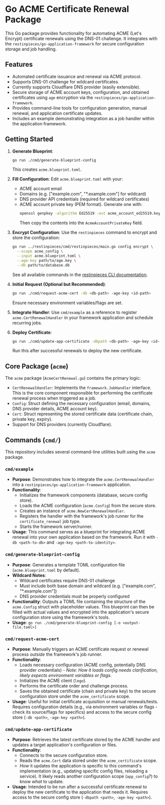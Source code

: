 # Go ACME Certificate Renewal Package

This Go package provides functionality for automating ACME (Let's Encrypt) certificate renewals using the DNS-01 challenge. It integrates with the `restinpieces/go-application-framework` for secure configuration storage and job handling.

## Features

*   Automated certificate issuance and renewal via ACME protocol.
*   Supports DNS-01 challenge for wildcard certificates.
*   Currently supports Cloudflare DNS provider (easily extensible).
*   Secure storage of ACME account keys, configuration, and obtained certificates using `age` encryption via the `restinpieces/go-application-framework`.
*   Provides command-line tools for configuration generation, manual renewal, and application certificate updates.
*   Includes an example demonstrating integration as a job handler within the application framework.

## Getting Started

1. **Generate Blueprint**:
   ```bash
   go run ./cmd/generate-blueprint-config
   ```
   This creates `acme.blueprint.toml`.

2. **Fill Configuration**: 
   Edit `acme.blueprint.toml` with your:
   - ACME account email
   - Domains (e.g. ["example.com", "*.example.com"] for wildcard)
   - DNS provider API credentials (required for wildcard certificates)
   - ACME account private key (PEM format). Generate one with:
     ```bash
     openssl genpkey -algorithm Ed25519 -out acme_account_ed25519.key
     ```
     Then copy the contents into the `AcmeAccountPrivateKey` field.

3. **Encrypt Configuration**: 
   Use the `restinpieces` command to encrypt and store the configuration:
   ```bash
   go run ../restinpieces/cmd/restinpieces/main.go config encrypt \
     --scope acme_config \
     --input acme.blueprint.toml \
     --age-key path/to/age.key \
     --db path/to/database.db
   ```
   See all available commands in the [restinpieces CLI documentation](https://github.com/caasmo/restinpieces/tree/main/cmd).

4. **Initial Request (Optional but Recommended)**:
   ```bash
   go run ./cmd/request-acme-cert -db <db-path> -age-key <id-path>
   ```
   Ensure necessary environment variables/flags are set.

5. **Integrate Handler**: 
   Use `cmd/example` as a reference to register `acme.CertRenewalHandler` in your framework application and schedule recurring jobs.

6. **Deploy Certificate**:
   ```bash
   go run ./cmd/update-app-certificate -dbpath <db-path> -age-key <id-path>
   ```
   Run this after successful renewals to deploy the new certificate.


## Core Package (`acme`)

The `acme` package (`AcmeCertRenewal.go`) contains the primary logic:

*   `CertRenewalHandler`: Implements the `framework.JobHandler` interface. This is the core component responsible for performing the certificate renewal process when triggered as a job.
*   `Config`: Struct defining the necessary configuration (email, domains, DNS provider details, ACME account key).
*   `Cert`: Struct representing the stored certificate data (certificate chain, private key, expiry).
*   Support for DNS providers (currently Cloudflare).

## Commands (`cmd/`)

This repository includes several command-line utilities built using the `acme` package.

### `cmd/example`

*   **Purpose**: Demonstrates how to integrate the `acme.CertRenewalHandler` into a `restinpieces/go-application-framework` application.
*   **Functionality**:
    *   Initializes the framework components (database, secure config store).
    *   Loads the ACME configuration (`acme.Config`) from the secure store.
    *   Creates an instance of `acme.NewCertRenewalHandler`.
    *   Registers the handler with the framework's job runner for the `certificate_renewal` job type.
    *   Starts the framework server/runner.
*   **Usage**: This command serves as a blueprint for integrating ACME renewal into your own application based on the framework. Run it with `-db <path-to-db>` and `-age-key <path-to-identity>`.

### `cmd/generate-blueprint-config`

*   **Purpose**: Generates a template TOML configuration file (`acme.blueprint.toml` by default).
*   **Wildcard Notes**: 
    * Wildcard certificates require DNS-01 challenge
    * Must include both base domain and wildcard (e.g. ["example.com", "*.example.com"])
    * DNS provider credentials must be properly configured
*   **Functionality**: Outputs a TOML file containing the structure of the `acme.Config` struct with placeholder values. This blueprint can then be filled with actual values and encrypted into the application's secure configuration store using the framework's tools.
*   **Usage**: `go run ./cmd/generate-blueprint-config [-o <output-file.toml>]`

### `cmd/request-acme-cert`

*   **Purpose**: Manually triggers an ACME certificate request or renewal process *outside* the framework's job runner.
*   **Functionality**:
    *   Loads necessary configuration (ACME config, potentially DNS provider credentials) - *Note: How it loads config needs clarification, likely expects environment variables or flags*.
    *   Initializes the ACME client (`lego`).
    *   Performs the certificate order and challenge process.
    *   Saves the obtained certificate (chain and private key) to the secure configuration store under the `acme_certificate` scope.
*   **Usage**: Useful for initial certificate acquisition or manual renewals/tests. Requires configuration details (e.g., via environment variables or flags - check its source/flags for specifics) and access to the secure config store (`-db <path>`, `-age-key <path>`).

### `cmd/update-app-certificate`

*   **Purpose**: Retrieves the latest certificate stored by the ACME handler and updates a target application's configuration or files.
*   **Functionality**:
    *   Connects to the secure configuration store.
    *   Reads the `acme.Cert` data stored under the `acme_certificate` scope.
    *   *How* it updates the application is specific to this command's implementation (e.g., updating specific config files, reloading a service). It likely reads another configuration scope (`app_config`?) to know *what* to update.
*   **Usage**: Intended to be run after a successful certificate renewal to deploy the new certificate to the application that needs it. Requires access to the secure config store (`-dbpath <path>`, `-age-key <path>`).
